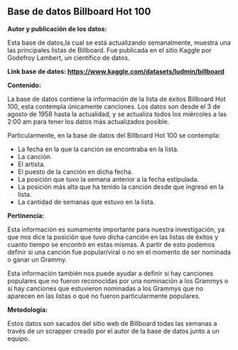 ## Base de datos Billboard Hot 100

**Autor y publicación de los datos:**

Esta base de datos,la cual se está actualizando semanalmente, muestra una las principales listas de Billboard. Fue publicada en el sitio Kaggle por Godefroy Lambert, un científico de datos. 

**Link base de datos: https://www.kaggle.com/datasets/ludmin/billboard**


**Contenido:**

La base de datos contiene la información de la lista de éxitos Billboard Hot 100, esta contempla únicamente canciones. Los datos son desde el 3 de agosto de 1958 hasta la actualidad, y se actualiza todos los miércoles a las 2:00 am para tener los datos más actualizados posible.

Particularmente, en la base de datos del Billboard Hot 100 se contempla:

- La fecha en la que la canción se encontraba en la lista.
- La canción.
- El artista.
- El puesto de la canción en dicha fecha.
- La posición que tuvo la semana anterior a la fecha estipulada.
- La posición más alta que ha tenido la canción desde que ingresó en la lista.
- La cantidad de semanas que estuvo en la lista.



**Pertinencia:**

Esta información es sumamente importante para nuestra investigación, ya que nos dice la posición que tuvo dicha canción en las listas de éxitos y cuanto tiempo se encontró en estas mismas. A partir de esto podemos definir si una canción fue popular/viral o no en el momento de ser nominada o ganar un Grammy. 

Esta información también nos puede ayudar a definir si hay canciones populares que no fueron reconocidas por una nominación a los Grammys o si hay canciones que estuvieron nominadas a los Grammys que no aparecen en las listas o que no fueron particularmente populares.

**Metodología:** 

Estos datos son sacados del sitio web de Billboard todas las semanas a través de un scrapper creado por el autor de la base de datos junto a un equipo.
